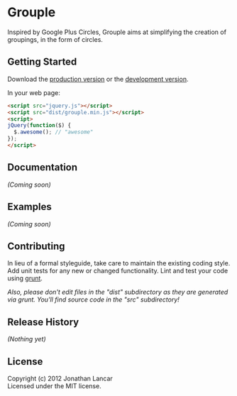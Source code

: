 # Grouple

Inspired by Google Plus Circles, Grouple aims at simplifying the creation of groupings, in the form of circles.

## Getting Started
Download the [production version][min] or the [development version][max].

[min]: https://raw.github.com/jonaphin/grouple/master/dist/grouple.min.js
[max]: https://raw.github.com/jonaphin/grouple/master/dist/grouple.js

In your web page:

```html
<script src="jquery.js"></script>
<script src="dist/grouple.min.js"></script>
<script>
jQuery(function($) {
  $.awesome(); // "awesome"
});
</script>
```

## Documentation
_(Coming soon)_

## Examples
_(Coming soon)_

## Contributing
In lieu of a formal styleguide, take care to maintain the existing coding style. Add unit tests for any new or changed functionality. Lint and test your code using [grunt](https://github.com/cowboy/grunt).

_Also, please don't edit files in the "dist" subdirectory as they are generated via grunt. You'll find source code in the "src" subdirectory!_

## Release History
_(Nothing yet)_

## License
Copyright (c) 2012 Jonathan Lancar  
Licensed under the MIT license.
